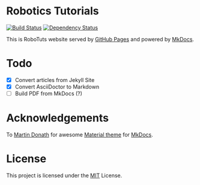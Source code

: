 # Robotics Tutorials
[![Build Status](https://travis-ci.org/robotuts/robotuts.github.io.svg?branch=source)](https://travis-ci.org/robotuts/robotuts.github.io)
[![Dependency Status](https://gemnasium.com/badges/github.com/robotuts/robotuts.github.io.svg)](https://gemnasium.com/github.com/robotuts/robotuts.github.io)

This is RoboTuts website served by [GitHub Pages][gh-pages] and powered by
[MkDocs][mkdocs].

[gh-pages]: https://pages.github.com/
[mkdocs]: http://mkdocs.org/

# Todo

- [x] Convert articles from Jekyll Site
- [x] Convert AsciiDoctor to Markdown
- [ ] Build PDF from MkDocs (?)

# Acknowledgements

To [Martin Donath][squidfunk] for awesome [Material theme][mkdocs-material] for
[MkDocs][mkdocs].

[mkdocs-material]: https://github.com/squidfunk/mkdocs-material
[squidfunk]: https://github.com/squidfunk

# License

This project is licensed under the [MIT](LICENSE) License.